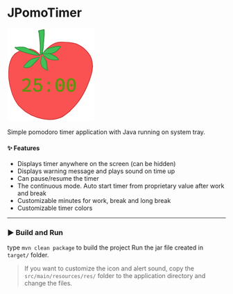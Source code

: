 # JPomoTimer

![Icon](src/main/resources/res/icon-pomodoro-with-timer-200px.png)

Simple pomodoro timer application with Java running on system tray.

#### ✨ Features
- Displays timer anywhere on the screen (can be hidden)
- Displays warning message and plays sound on time up
- Can pause/resume the timer
- The continuous mode. Auto start timer from proprietary value after work and break
- Customizable minutes for work, break and long break
- Customizable timer colors
<hr>

### ▶️ Build and Run
type `mvn clean package` to build the project
Run the jar file created in `target/` folder.

> If you want to customize the icon and alert sound, copy the `src/main/resources/res/` folder to the application directory and change the files.
